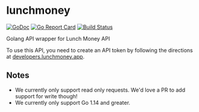 # lunchmoney

[![GoDoc](https://godoc.org/github.com/rshep3087/lunchmoney?status.svg)](https://godoc.org/github.com/rshep3087/lunchmoney)
[![Go Report Card](https://goreportcard.com/badge/github.com/rshep3087/lunchmoney)](https://goreportcard.com/report/github.com/rshep3087/lunchmoney)
[![Build Status](https://travis-ci.com/icco/lunchmoney.svg?branch=main)](https://travis-ci.com/icco/lunchmoney)

Golang API wrapper for Lunch Money API

To use this API, you need to create an API token by following the directions at [developers.lunchmoney.app](https://developers.lunchmoney.app/).

## Notes

 - We currently only support read only requests. We'd love a PR to add support for write though!
 - We currently only support Go 1.14 and greater.
